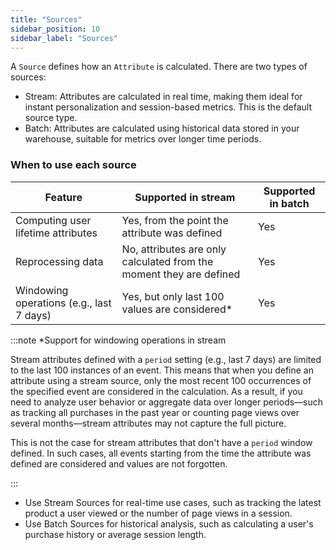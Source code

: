 ```yaml
---
title: "Sources"
sidebar_position: 10
sidebar_label: "Sources"
---
```


A `Source` defines how an `Attribute` is calculated. There are two types of sources:

- Stream: Attributes are calculated in real time, making them ideal for instant personalization and session-based metrics. This is the default source type.
- Batch: Attributes are calculated using historical data stored in your warehouse, suitable for metrics over longer time periods.

### When to use each source

Feature | Supported in stream | Supported in batch
--|--|--
Computing user lifetime attributes | Yes, from the point the attribute was defined | Yes
Reprocessing data | No, attributes are only calculated from the moment they are defined | Yes
Windowing operations (e.g., last 7 days) | Yes, but only last 100 values are considered* | Yes

:::note *Support for windowing operations in stream

Stream attributes defined with a `period` setting (e.g., last 7 days) are limited to the last 100 instances of an event. This means that when you define an attribute using a stream source, only the most recent 100 occurrences of the specified event are considered in the calculation. As a result, if you need to analyze user behavior or aggregate data over longer periods—such as tracking all purchases in the past year or counting page views over several months—stream attributes may not capture the full picture.

This is not the case for stream attributes that don't have a `period` window defined. In such cases, all events starting from the time the attribute was defined are considered and values are not forgotten.

:::

- Use Stream Sources for real-time use cases, such as tracking the latest product a user viewed or the number of page views in a session. 
- Use Batch Sources for historical analysis, such as calculating a user's purchase history or average session length.
